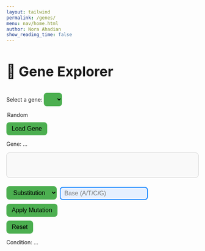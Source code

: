 ```yaml
---
layout: tailwind
permalink: /genes/
menu: nav/home.html
author: Nora Ahadian
show_reading_time: false
---
```


<style>
  .sequence-box {
    display: flex;
    gap: 6px;
    padding: 12px;
    border: 1px solid #ccc;
    background: #f9f9f9;
    font-family: monospace;
    font-size: 22px;
    margin-top: 10px;
    min-height: 40px;
    border-radius: 8px;
  }

  .base {
    cursor: move;
    padding: 4px 10px;
    border: 1px solid #999;
    border-radius: 8px;
    background: #fff;
  }

  .A { color: #e74c3c; }
  .T { color: #2980b9; }
  .C { color: #27ae60; }
  .G { color: #f39c12; }

  button, select {
    margin-top: 10px;
    padding: 8px 14px;
    background: #4CAF50;
    color: black;
    border: none;
    font-size: 16px;
    cursor: pointer;
    margin-right: 8px;
    border-radius: 8px;
  }

  select {
    color: black;
  }

  button:hover {
    background-color: #45a049;
  }

  #mutation-type, #mutation-effect {
    margin-top: 18px;
    font-weight: bold;
    font-size: 18px;
  }

  .hidden {
    display: none;
  }

  #base-input {
    border: 2px solid #007BFF;
    background-color: #e6f0ff;
    color: black;
    outline: none;
    border-radius: 8px;
    padding: 6px 10px;
    font-size: 16px;
    margin-top: 12px; /* Adjusted to make the input box a bit smaller on the top */
    margin-right: 8px; 
  }

  .button-row {
    margin-top: 12px;
    display: flex;
    align-items: center;
    flex-wrap: wrap;
    justify-content: space-between;
  }

  .left-buttons {
    display: flex;
    align-items: center;
    flex-wrap: wrap;
  }
</style>

<h1 style="font-size: 36px; font-weight: bold;">🧬 Gene Explorer</h1>

<label for="gene-select">Select a gene:</label>
<select id="gene-select">
  <option value="random">Random</option>
</select>
<button onclick="loadSelectedGene()">Load Gene</button>

<p id="gene-name">Gene: ...</p>
<div id="dna-sequence" class="sequence-box"></div>

<div class="button-row">
  <div class="left-buttons">
    <select id="mutation-action">
      <option value="substitute">Substitution</option>
      <option value="insert">Insertion</option>
      <option value="delete">Deletion</option>
    </select>
    <input type="text" id="base-input" maxlength="1" placeholder="Base (A/T/C/G)" />
    <button onclick="applyMutation()">Apply Mutation</button>
  </div>
  <button onclick="resetSequence()">Reset</button>
</div>

<p id="condition-name">Condition: ...</p>
<p id="mutation-effect"></p>

<script>
  const BACKEND_URL = "http://127.0.0.1:8504/api";

  let currentGene = "";
  let currentCondition = "";
  let currentSequence = "";
  let originalSequence = "";

  async function populateGeneList() {
    try {
      const res = await fetch(`${BACKEND_URL}/gene-list`);
      const data = await res.json();
      const select = document.getElementById("gene-select");

      select.innerHTML = `<option value="random">Random</option>`;
      data.genes.forEach(gene => {
        const opt = document.createElement("option");
        opt.value = gene;
        opt.textContent = gene;
        select.appendChild(opt);
      });
    } catch (err) {
      console.error("Failed to load gene list:", err);
    }
  }

  async function loadSelectedGene() {
    const selected = document.getElementById("gene-select").value;
    const res = await fetch(`${BACKEND_URL}/choose-gene?name=${selected}`);
    const data = await res.json();

    currentGene = data.gene;
    currentCondition = data.condition;
    currentSequence = data.sequence;
    originalSequence = data.sequence;

    document.getElementById("gene-name").textContent = `Gene: ${currentGene}`;
    document.getElementById("condition-name").textContent = `Condition: ${currentCondition}`;
    document.getElementById("mutation-effect").textContent = "";

    renderSequence(currentSequence);
  }

  function renderSequence(sequence) {
    const box = document.getElementById("dna-sequence");
    box.innerHTML = "";
    for (let i = 0; i < sequence.length; i++) {
      const span = document.createElement("span");
      span.textContent = sequence[i];
      span.className = `base ${sequence[i]}`;
      span.setAttribute("draggable", "true");
      span.dataset.index = i;

      span.ondragstart = e => {
        e.dataTransfer.setData("text/plain", e.target.dataset.index);
      };

      span.ondragover = e => e.preventDefault();

      span.ondrop = e => {
        e.preventDefault();
        const fromIndex = e.dataTransfer.getData("text/plain");
        const toIndex = e.target.dataset.index;
        swapBases(fromIndex, toIndex);
      };

      box.appendChild(span);
    }
  }

  function swapBases(fromIndex, toIndex) {
    const seqBox = document.getElementById("dna-sequence");
    const items = Array.from(seqBox.children);
    const temp = items[fromIndex].textContent;
    items[fromIndex].textContent = items[toIndex].textContent;
    items[toIndex].textContent = temp;

    const tempClass = items[fromIndex].className;
    items[fromIndex].className = items[toIndex].className;
    items[toIndex].className = tempClass;
  }

  function applyMutation() {
    const action = document.getElementById("mutation-action").value;
    const base = document.getElementById("base-input").value.toUpperCase();
    const seqBox = document.getElementById("dna-sequence");
    const bases = Array.from(seqBox.children).map(e => e.textContent);

    if (!["A", "T", "C", "G"].includes(base) && action !== "delete") {
      alert("Please enter a valid base (A, T, C, G)");
      return;
    }

    if (action === "substitute") {
      bases[0] = base;
      showEffect("Substitution changes one base and can alter a protein, or sometimes do nothing (silent).");
    } else if (action === "insert") {
      bases.splice(0, 0, base);
      showEffect("Insertion can cause a frameshift, altering the entire protein downstream.");
    } else if (action === "delete") {
      bases.splice(0, 1);
      showEffect("Deletion removes a base, often causing a frameshift mutation.");
    }

    currentSequence = bases.join("").substring(0, 12);
    renderSequence(currentSequence);
  }

  function resetSequence() {
    currentSequence = originalSequence;
    document.getElementById("mutation-effect").textContent = "";
    renderSequence(currentSequence);
  }

  function showEffect(text) {
    document.getElementById("mutation-effect").textContent = `Effect: ${text}`;
  }

  window.onload = () => {
    populateGeneList();
    loadSelectedGene();
  };
</script>